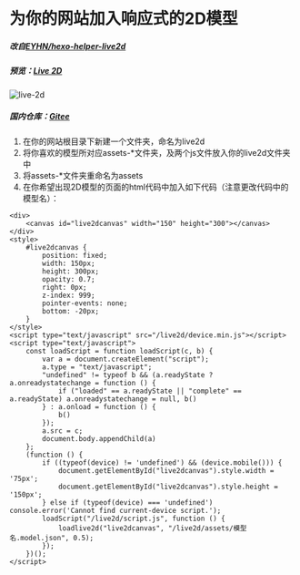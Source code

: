 # 为你的网站加入响应式的2D模型
##### 改自[EYHN/hexo-helper-live2d](https://github.com/EYHN/hexo-helper-live2d)
##### 预览：[Live 2D](https://huaji8.top/post/live2d-plugin-2.0)
![live-2d](https://github.com/stepbystep2/live2d-assets/raw/main/preview/live2d-plugin-2.0.jpg)
##### 国内仓库：[Gitee](https://gitee.com/xxxww/live2d-assets)
1. 在你的网站根目录下新建一个文件夹，命名为live2d  
2. 将你喜欢的模型所对应assets-*文件夹，及两个js文件放入你的live2d文件夹中  
3. 将assets-*文件夹重命名为assets  
4. 在你希望出现2D模型的页面的html代码中加入如下代码（注意更改代码中的模型名）：
```
<div>
    <canvas id="live2dcanvas" width="150" height="300"></canvas>
</div>
<style>
    #live2dcanvas {
        position: fixed;
        width: 150px;
        height: 300px;
        opacity: 0.7;
        right: 0px;
        z-index: 999;
        pointer-events: none;
        bottom: -20px;
    }
</style>
<script type="text/javascript" src="/live2d/device.min.js"></script>
<script type="text/javascript">
    const loadScript = function loadScript(c, b) {
        var a = document.createElement("script");
        a.type = "text/javascript";
        "undefined" != typeof b && (a.readyState ? a.onreadystatechange = function () {
            if ("loaded" == a.readyState || "complete" == a.readyState) a.onreadystatechange = null, b()
        } : a.onload = function () {
            b()
        });
        a.src = c;
        document.body.appendChild(a)
    };
    (function () {
        if ((typeof(device) != 'undefined') && (device.mobile())) {
            document.getElementById("live2dcanvas").style.width = '75px';
            document.getElementById("live2dcanvas").style.height = '150px';
        } else if (typeof(device) === 'undefined') console.error('Cannot find current-device script.');
        loadScript("/live2d/script.js", function () {
            loadlive2d("live2dcanvas", "/live2d/assets/模型名.model.json", 0.5);
        });
    })();
</script>  

```
